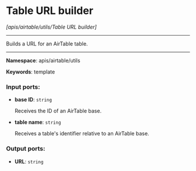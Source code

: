 # Table URL builder

_[apis/airtable/utils/Table URL builder]_

---

Builds a URL for an AirTable table.

---

__Namespace__: apis/airtable/utils

__Keywords__: template

### Input ports:

* __base ID__: ` string `

    Receives the ID of an AirTable base.


* __table name__: ` string `

    Receives a table's identifier relative to an AirTable base.

### Output ports:

* __URL__: ` string `

